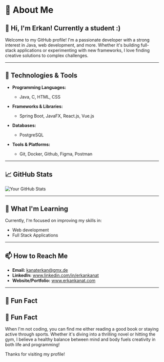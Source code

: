 # 👋 About Me

## 🌟 Hi, I'm Erkan! Currently a student :)

Welcome to my GitHub profile! I'm a passionate developer with a strong interest in Java, web development, and more. Whether it's building full-stack applications or experimenting with new frameworks, I love finding creative solutions to complex challenges.

---

## 🔧 Technologies & Tools

- **Programming Languages:**
  - Java, C, HTML, CSS

- **Frameworks & Libraries:**
  - Spring Boot, JavaFX, React.js, Vue.js

- **Databases:**
  - PostgreSQL

- **Tools & Platforms:**
  - Git, Docker, Github, Figma, Postman

---

## 📈 GitHub Stats

![Your GitHub Stats](https://github-readme-stats.vercel.app/api?username=kanaterkan&show_icons=true&theme=radical)

---

## 🧠 What I'm Learning

Currently, I'm focused on improving my skills in:

- Web development
- Full Stack Applications

---

## 📫 How to Reach Me

- **Email:** kanaterkan@gmx.de  
- **LinkedIn:** www.linkedin.com/in/erkankanat
- **Website/Portfolio:** www.erkankanat.com

---

## 🌱 Fun Fact

## 🌱 Fun Fact

When I'm not coding, you can find me either reading a good book or staying active through sports. Whether it's diving into a thrilling novel or hitting the gym, I believe a healthy balance between mind and body fuels creativity in both life and programming!

Thanks for visiting my profile!
